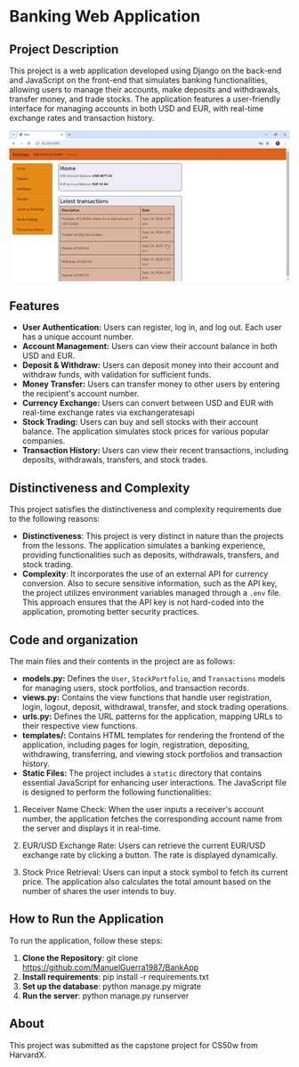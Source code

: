 # Banking Web Application

## Project Description

This project is a web application developed using Django on the back-end and JavaScript on the front-end that simulates banking functionalities, allowing users to manage their accounts, make deposits and withdrawals, transfer money, and trade stocks. The application features a user-friendly interface for managing accounts in both USD and EUR, with real-time exchange rates and transaction history.

![GIF](https://github.com/ManuelGuerra1987/BankApp/blob/main/Bank.gif)

## Features

- **User Authentication:** Users can register, log in, and log out. Each user has a unique account number.
- **Account Management:** Users can view their account balance in both USD and EUR.
- **Deposit & Withdraw:** Users can deposit money into their account and withdraw funds, with validation for sufficient funds.
- **Money Transfer:** Users can transfer money to other users by entering the recipient's account number.
- **Currency Exchange:** Users can convert between USD and EUR with real-time exchange rates via exchangeratesapi
- **Stock Trading:** Users can buy and sell stocks with their account balance. The application simulates stock prices for various popular companies.
- **Transaction History:** Users can view their recent transactions, including deposits, withdrawals, transfers, and stock trades.

## Distinctiveness and Complexity

This project satisfies the distinctiveness and complexity requirements due to the following reasons:
- **Distinctiveness**: This project is very distinct in nature than the projects from the lessons. The application simulates a banking experience, providing functionalities such as deposits, withdrawals, transfers, and stock trading.
- **Complexity**: It incorporates the use of an external API for currency conversion. Also to secure sensitive information, such as the API key, the project utilizes environment variables managed through a `.env` file. This approach ensures that the API key is not hard-coded into the application, promoting better security practices.

## Code and organization

The main files and their contents in the project are as follows:

- **models.py:** Defines the `User`, `StockPortfolio`, and `Transactions` models for managing users, stock portfolios, and transaction records.
- **views.py:** Contains the view functions that handle user registration, login, logout, deposit, withdrawal, transfer, and stock trading operations.
- **urls.py:** Defines the URL patterns for the application, mapping URLs to their respective view functions.
- **templates/:** Contains HTML templates for rendering the frontend of the application, including pages for login, registration, depositing, withdrawing, transferring, and viewing stock portfolios and transaction history.
- **Static Files:** The project includes a `static` directory that contains essential JavaScript for enhancing user interactions. The JavaScript file is designed to perform the following functionalities:

1. Receiver Name Check: 
   When the user inputs a receiver's account number, the application fetches the corresponding account name from the server and displays it in real-time. 

2. EUR/USD Exchange Rate: 
   Users can retrieve the current EUR/USD exchange rate by clicking a button. The rate is displayed dynamically.

3. Stock Price Retrieval: 
   Users can input a stock symbol to fetch its current price. The application also calculates the total amount based on the number of shares the user intends to buy.


## How to Run the Application
To run the application, follow these steps:

1. **Clone the Repository**: git clone https://github.com/ManuelGuerra1987/BankApp
2. **Install requirements**: pip install -r requirements.txt
3. **Set up the database**: python manage.py migrate
4. **Run the server**: python manage.py runserver



## About

This project was submitted as the capstone project for CS50w from HarvardX.


